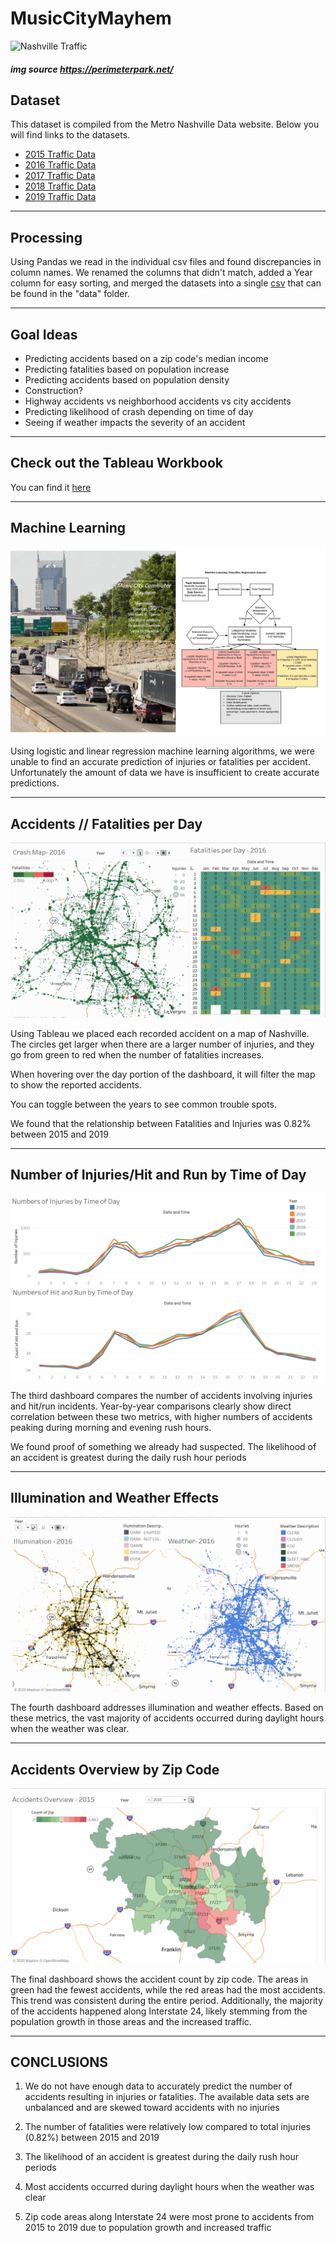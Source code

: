 # MusicCityMayhem
![Nashville Traffic](https://i2.wp.com/www.overdriveonline.com/files/2010/10/nashvilleUntitled-1.jpg?resize=480%2C316)
##### img source https://perimeterpark.net/
## Dataset

This dataset is compiled from the Metro Nashville Data website. Below you will find links to the datasets.

* [2015 Traffic Data](https://data.nashville.gov/Police/Traffic-Accidents-2015-/usum-h3s3)
* [2016 Traffic Data](https://data.nashville.gov/Police/Traffic-Accidents-2016-/p8j3-w8wi)
* [2017 Traffic Data](https://data.nashville.gov/Police/Traffic-Accidents-2017-/v6ss-vxgd)
* [2018 Traffic Data](https://data.nashville.gov/Police/Traffic-Accidents-2018-/8kay-6qhc)
* [2019 Traffic Data](https://data.nashville.gov/Police/Traffic-Accidents-2019-/abyc-w6mc)

---

## Processing
Using Pandas we read in the individual csv files and found discrepancies in column names. We renamed the columns that didn't match, added a Year column for easy sorting, and merged the datasets into a single [csv](data/Accidents_2015-2019) that can be found in the "data" folder. 

------

## Goal Ideas
* Predicting accidents based on a zip code's median income
* Predicting fatalities based on population increase
* Predicting accidents based on population density
* Construction?
* Highway accidents vs neighborhood accidents vs city accidents
* Predicting likelihood of crash depending on time of day
* Seeing if weather impacts the severity of an accident


------

## Check out the Tableau Workbook
You can find it [here](https://public.tableau.com/views/FinalProject_15976006144640/Dashboard1?:language=en&:display_count=y&publish=yes&:origin=viz_share_link)

----------

## Machine Learning

![dshbd_1](images/dshbd_1.png)

Using logistic and linear regression machine learning algorithms, we were unable to find an accurate prediction of injuries or fatalities per accident. Unfortunately the amount of data we have is insufficient to create accurate predictions.

-----

## Accidents // Fatalities per Day

![dshbd_2](images/dshbd_2.gif)

Using Tableau we placed each recorded accident on a map of Nashville. The circles get larger when there are a larger number of injuries, and they go from green to red when the number of fatalities increases.

When hovering over the day portion of the dashboard, it will filter the map to show the reported accidents. 

You can toggle between the years to see common trouble spots. 

We found that the relationship between Fatalities and Injuries was 0.82% between 2015 and 2019

-----

## Number of Injuries/Hit and Run by Time of Day

![dshbd_3](images/dshbd_3.png)

The third dashboard compares the number of accidents involving injuries and hit/run incidents. Year-by-year comparisons clearly show direct correlation between these two metrics, with higher numbers of accidents peaking during morning and evening rush hours. 

We found proof of something we already had suspected. The likelihood of an accident is greatest during the daily rush hour periods

-----

## Illumination and Weather Effects

![dshbd_4](images/dshbd_4.gif)

The fourth dashboard addresses illumination and weather effects. Based on these metrics, the vast majority of accidents occurred during daylight hours when the weather was clear.

-------

## Accidents Overview by Zip Code

![dshbd_5](images/dshbd_5.gif)

The final dashboard shows the accident count by zip code. The areas in green had the fewest accidents, while the red areas had the most accidents. This trend was consistent during the entire period. Additionally, the majority of the accidents happened along Interstate 24, likely stemming from the population growth in those areas and the increased traffic.

-----------

## CONCLUSIONS 

1)	We do not have enough data to accurately predict the number of accidents resulting in injuries or fatalities. The available data sets are unbalanced and are skewed toward accidents with no injuries

2)	The number of fatalities were relatively low compared to total injuries (0.82%) between 2015 and 2019

3)	The likelihood of an accident is greatest during the daily rush hour periods

4)	Most accidents occurred during daylight hours when the weather was clear

5)	Zip code areas along Interstate 24 were most prone to accidents from 2015 to 2019 due to population growth and increased traffic    
